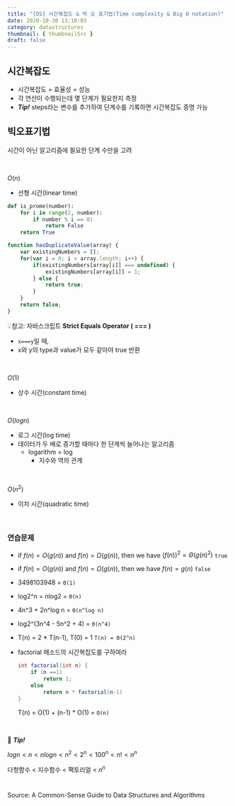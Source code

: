 ```yaml
---
title: "[DS] 시간복잡도 & 빅 오 표기법(Time complexity & Big O notation)"
date: 2020-10-30 13:10:03
category: datastructures
thumbnail: { thumbnailSrc }
draft: false
---
```

## 시간복잡도

- 시간복잡도 = 효율성 = 성능
- 각 연산이 수행되는데 몇 단계가 필요한지 측정
- ***Tip!*** steps라는 변수를 추가하여 단계수를 기록하면 시간복잡도 증명 가능


## 빅오표기법

시간이 아닌 알고리즘에 필요한 단계 수만을 고려

<br/>

$O(n)$

- 선형 시간(linear time)

```python
def is_prome(number):
	for i in range(2, number):
		if number % i == 0:
			return False
	return True
```

```jsx
function hasDuplicateValue(array) {
    var existingNumbers = [];
    for(var i = 0; i < array.length; i++) {
        if(existingNumbers[array[i]] === undefined) {
            existingNumbers[array[i]] = 1;
        } else {
            return true;
        }
    }
    return false;
}
```


💡참고: 자바스크립트 **Strict Equals Operator ( === )**

- `x===y`일 때,
- x와 y의 type과 value가 모두 같아야 true 반환

<br/>

$O(1)$

- 상수 시간(constant time)


<br/>

$O(log n)$

- 로그 시간(log time)
- 데이터가 두 배로 증가할 때마다 한 단계씩 늘어나는 알고리즘
    - logarithm = log
        - 지수와 역의 관계


<br/>

$O(n^2)$

- 이차 시간(quadratic time)


<br/>

### 연습문제

- if $f(n) = O(g(n))$ and $f(n) = Ω(g(n))$, then we have $(f(n))^2 = Θ(g(n)^2)$ `true`
- if $f(n) = O(g(n))$ and $f(n) = Ω(g(n))$, then we have $f(n) = g(n)$ `false`
- 3498103948 = `Θ(1)`
- log2^n = nlog2 = `Θ(n)`
- 4n^3 + 2n^log n = `Θ(n^log n)`
- log2^(3n^4 - 5n^2 + 4) = `Θ(n^4)`
- T(n) = 2 * T(n-1), T(0) = 1 `T(n) = Θ(2^n)`
- factorial 메소드의 시간복잡도를 구하여라

	```java
	int factorial(int n) {
		if (n ==1)
			return 1;
		else
			return n * factorial(n-1)
	}
	```

	T(n) = O(1) + (n-1) * O(1) = `O(n)`


<br/>

🍯 ***Tip!***

$log n < n < n log n < n^2 < 2^n < 100^n < n! < n^n$

다항함수 < 지수함수 < 팩토리얼 < $n^n$

#

Source: A Common-Sense Guide to Data Structures and Algorithms